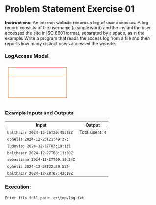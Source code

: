 # Problem Statement Exercise 01

**Instructions**: An internet website records a log of user accesses. A log record consists of the username (a single
word) and the instant the user accessed the site in ISO 8601 format, separated by a space, as in the example. Write a
program that reads the access log from a file and then reports how many distinct users accessed the website.

### LogAccess Model

![LogAccess Model](https://github.com/souzafcharles/Complete-Java-Object-Oriented-Programming-and-Projects/blob/master/Section_O15_Generics_Set_and_Map/ProblemStatementExercise01/logAccess-model.png)

### Example Inputs and Outputs

| **Input**                         | **Output**       |
|-----------------------------------|------------------|
| `balthazar 2024-12-26T20:45:08Z`  | Total users: `4` |
| `ophelia 2024-12-26T21:49:37Z`    |                  |
| `ludovico 2024-12-27T03:19:13Z`   |                  |
| `balthazar 2024-12-27T08:11:00Z`  |                  |
| `sebastiana 2024-12-27T09:19:24Z` |                  |
| `ophelia 2024-12-27T22:39:52Z`    |                  |
| `balthazar 2024-12-28T07:42:19Z`  |                  |

### Execution:

```declarative
Enter file full path: c:\tmp\log.txt
```